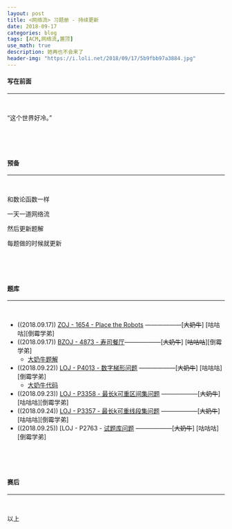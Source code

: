 ```yaml
---
layout: post
title: <网络流> 习题册 - 持续更新
date: 2018-09-17
categories: blog
tags: [ACM,网络流,置顶]
use_math: true	
description: 她再也不会来了
header-img: "https://i.loli.net/2018/09/17/5b9fbb97a3884.jpg"
---
```


#### 写在前面

---

<br>

“这个世界好冷。” 

<br><br><br>

#### 预备

---

<br>

和数论函数一样<br>

一天一道网络流<br>

然后更新题解<br>

每题做的时候就更新

<br><br><br>

#### 题库

---

<br>

- ((2018.09.17)) [ZOJ - 1654 - Place the Robots](https://vjudge.net/problem/ZOJ-1654) ——————\[~~大奶牛~~\] \[咕咕咕\]\[倒霉学弟\]
- ((2018.09.17)) [BZOJ - 4873 - 寿司餐厅](https://vjudge.net/problem/HYSBZ-4873)——————\[~~大奶牛~~\] \[~~咕咕咕~~\]\[倒霉学弟\]
  - [大奶牛题解](http://seventeenjcinta.com/blog/2018/09/21/bzoj-4873/)
- ((2018.09.22)) [LOJ - P4013 - 数字梯形问题](https://www.luogu.org/problemnew/show/P4013) ——————\[~~大奶牛~~] \[咕咕咕\]\[倒霉学弟\]
  - [大奶牛代码](https://paste.ubuntu.com/p/DrRPTTV9Tx/)
- ((2018.09.23)) [LOJ - P3358 - 最长k可重区间集问题](https://www.luogu.org/problemnew/show/P3358) ——————\[~~大奶牛~~] \[咕咕咕\]\[倒霉学弟\]
- ((2018.09.24)) [LOJ - P3357 - 最长k可重线段集问题](https://www.luogu.org/problemnew/show/P3357) ——————\[~~大奶牛~~] \[咕咕咕\]\[倒霉学弟\]
- ((2018.09.25)) [LOJ - P2763 - [试题库问题](https://www.luogu.org/problemnew/show/P2763) ——————\[~~大奶牛~~] \[咕咕咕\]\[倒霉学弟\]

<br><br><br>

#### 赛后

---

<br>

以上
